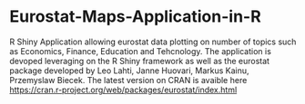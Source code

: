 # Eurostat-Maps-Application-in-R
R Shiny Application allowing eurostat data plotting on number of topics such as Economics, Finance, Education and Tehcnology. The application is devoped leveraging on the R Shiny framework as well as the eurostat package developed by Leo Lahti, Janne Huovari, Markus Kainu, Przemyslaw Biecek. The latest version on CRAN is avaible here https://cran.r-project.org/web/packages/eurostat/index.html


